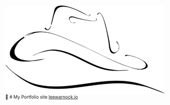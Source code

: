 ![YEEHAW](https://github.com/LeeWarnock/leewarnock.io/blob/master/images/Logo-black.png "Hat Logo")
:information_desk_person: # My Portfolio site 
[leewarnock.io](https://leewarnock.github.io/leewarnock.io/ "Github Hosted Portfolio")